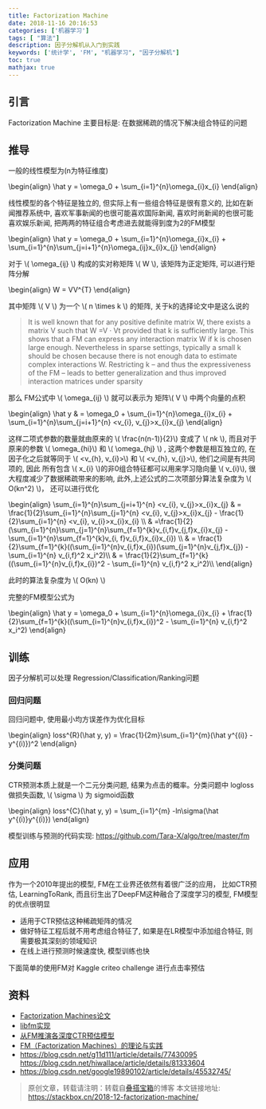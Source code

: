 ```yaml
---
title: Factorization Machine
date: 2018-11-16 20:16:53
categories: ['机器学习']
tags: [ "算法"]
description: 因子分解机从入门到实践
keywords: ['统计学', 'FM', "机器学习", "因子分解机"]
toc: true
mathjax: true
---
```


## 引言

Factorization Machine 主要目标是: 在数据稀疏的情况下解决组合特征的问题


## 推导

一般的线性模型为(n为特征维度)

\begin{align}
\hat y = \omega\_0 + \sum_{i=1}^{n}\omega\_{i}x\_{i}
\end{align}

线性模型的各个特征是独立的, 但实际上有一些组合特征是很有意义的, 比如在新闻推荐系统中, 喜欢军事新闻的也很可能喜欢国际新闻,  喜欢时尚新闻的也很可能喜欢娱乐新闻, 把两两的特征组合考虑进去就能得到度为2的FM模型

\begin{align}
\hat y = \omega\_0 + \sum_{i=1}^{n}\omega\_{i}x\_{i} + \sum_{i=1}^{n}\sum_{j=i+1}^{n}\omega_{ij}x\_{i}x\_{j}
\end{align}


对于 \\( \omega_{ij} \\) 构成的实对称矩阵 \\( W \\), 该矩阵为正定矩阵, 可以进行矩阵分解

\begin{align}
W = VV^{T}
\end{align}

其中矩阵 \\( V \\) 为一个  \\( n \times k \\) 的矩阵, 关于k的选择论文中是这么说的

> It is well known that for any positive definite matrix W, there exists a matrix V such that W =V · Vt provided that k is sufficiently large. This shows that a FM can express any interaction matrix W if k is chosen large enough. Nevertheless in sparse settings, typically a small k should be chosen because there is not enough data to estimate complex interactions W. Restricting k – and thus the expressiveness of the FM – leads to better generalization and thus improved interaction matrices under sparsity


那么 FM公式中 \\( \omega_{ij} \\) 就可以表示为 矩阵\\( V \\) 中两个向量的点积

\begin{align}
\hat y & = \omega\_0 + \sum_{i=1}^{n}\omega\_{i}x\_{i} + \sum_{i=1}^{n}\sum_{j=i+1}^{n} <v_{i}, v_{j}>x_{i}x_{j}
\end{align}

这样二项式参数的数量就由原来的 \\( \frac{n(n-1)}{2}\\) 变成了  \\( nk \\), 而且对于原来的参数 \\( \omega_{hi}\\) 和 \\( \omega_{hj} \\) , 这两个参数是相互独立的, 在因子化之后就等同于 \\( <v_{h}, v_{i}>\\) 和  \\( <v_{h}, v_{j}>\\), 他们之间是有共同项的, 因此 所有包含 \\( x_{i} \\)的非0组合特征都可以用来学习隐向量 \\( v_{i}\\), 很大程度减少了数据稀疏带来的影响, 此外,上述公式的二次项部分算法复杂度为  \\( O(kn^2) \\)， 还可以进行优化

\begin{align}
\sum_{i=1}^{n}\sum_{j=i+1}^{n} <v_{i}, v_{j}>x_{i}x_{j} & = \frac{1}{2}\sum_{i=1}^{n}\sum_{j=1}^{n} <v_{i}, v_{j}>x_{i}x_{j} - \frac{1}{2}\sum_{i=1}^{n} <v_{i}, v_{i}>x_{i}x_{i} \\\\
& =\frac{1}{2} (\sum_{i=1}^{n}\sum_{j=1}^{n}\sum_{f=1}^{k}v_{i,f}v_{j,f}x_{i}x_{j} - \sum_{i=1}^{n}\sum_{f=1}^{k}v_{i, f}v_{i,f}x_{i}x_{i}) \\\\
& = \frac{1}{2}\sum_{f=1}^{k}((\sum_{i=1}^{n}v_{i,f}x_{i})(\sum_{j=1}^{n}v_{j,f}x_{j}) - \sum_{i=1}^{n} v_{i,f}^2 x_i^2)\\\\
& = \frac{1}{2}\sum_{f=1}^{k}((\sum_{i=1}^{n}v_{i,f}x_{i})^2 - \sum_{i=1}^{n} v_{i,f}^2 x_i^2)\\\\
\end{align}

此时的算法复杂度为 \\( O(kn) \\)

完整的FM模型公式为

\begin{align}
\hat y = \omega_0 + \sum_{i=1}^{n}\omega\_{i}x\_{i} + \frac{1}{2}\sum_{f=1}^{k}((\sum_{i=1}^{n}v_{i,f}x_{i})^2 - \sum_{i=1}^{n} v_{i,f}^2 x_i^2)
\end{align}


## 训练

因子分解机可以处理 Regression/Classification/Ranking问题

### 回归问题

回归问题中, 使用最小均方误差作为优化目标

\begin{align}
loss^{R}(\hat y, y) = \frac{1}{2m}\sum_{i=1}^{m}(\hat y^{(i)} - y^{(i)})^2
\end{align}


### 分类问题

CTR预测本质上就是一个二元分类问题, 结果为点击的概率。分类问题中 logloss 做损失函数, \\( \sigma \\) 为 sigmoid函数

\begin{align}
loss^{C}(\hat y, y) = \sum_{i=1}^{m} -ln\sigma(\hat y^{(i)}y^{(i)})
\end{align}



模型训练与预测的代码实现: https://github.com/Tara-X/algo/tree/master/fm


## 应用


作为一个2010年提出的模型, FM在工业界还依然有着很广泛的应用， 比如CTR预估, LearningToRank, 而且衍生出了DeepFM这种融合了深度学习的模型, FM模型的优点很明显

+ 适用于CTR预估这种稀疏矩阵的情况
+ 做好特征工程后就不用考虑组合特征了, 如果是在LR模型中添加组合特征, 则需要极其深刻的领域知识
+ 在线上进行预测时候速度快, 模型训练也快


下面简单的使用FM对 Kaggle criteo challenge 进行点击率预估


## 资料

+ [Factorization Machines论文](https://www.csie.ntu.edu.tw/~b97053/paper/Rendle2010FM.pdf)
+ [libfm实现](https://www.csie.ntu.edu.tw/~b97053/paper/Factorization%20Machines%20with%20libFM.pdf)
+ [从FM推演各深度CTR预估模型](https://zhuanlan.zhihu.com/p/39848122)
+ [FM（Factorization Machines）的理论与实践](https://zhuanlan.zhihu.com/p/50426292)
+ https://blog.csdn.net/g11d111/article/details/77430095
https://blog.csdn.net/hiwallace/article/details/81333604
+ https://blog.csdn.net/google19890102/article/details/45532745/


> 原创文章，转载请注明：转载自[叠搭宝箱](http://stackbox.cn)的博客
> 本文链接地址: https://stackbox.cn/2018-12-factorization-machine/